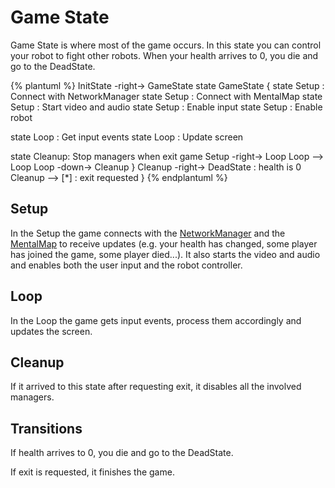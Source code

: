 # Game State
Game State is where most of the game occurs. In this state you can control your robot to fight other robots.  When your health arrives to 0, you die and go to the DeadState.

{% plantuml %}
InitState -right-> GameState
state GameState {
state Setup : Connect with NetworkManager
state Setup : Connect with MentalMap
state Setup : Start video and audio
state Setup : Enable input
state Setup : Enable robot

state Loop : Get input events
state Loop : Update screen

state Cleanup: Stop managers when exit game
Setup -right-> Loop
Loop --> Loop
Loop -down-> Cleanup
}
Cleanup -right-> DeadState : health is 0
Cleanup --> [*] : exit requested
}
{% endplantuml %}

## Setup
In the Setup the game connects with the [NetworkManager](network-management.md) and the [MentalMap](data-management.md) to receive updates (e.g. your health has changed, some player has joined the game, some player died...).
It also starts the video and audio and enables both the user input and the robot controller.

## Loop
In the Loop the game gets input events, process them accordingly and updates the screen.

## Cleanup
If it arrived to this state after requesting exit, it disables all the involved managers.

## Transitions
If health arrives to 0, you die and go to the DeadState.

If exit is requested, it finishes the game.